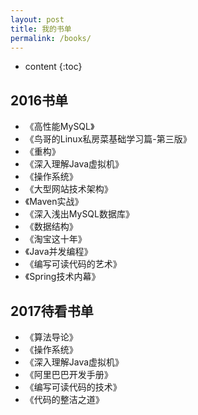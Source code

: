 ```yaml
---
layout: post
title: 我的书单
permalink: /books/
---
```


* content
{:toc}


2016书单
-----------------------------------------------------------------

+ 《高性能MySQL》
+ 《鸟哥的Linux私房菜基础学习篇-第三版》
+ 《重构》
+ 《深入理解Java虚拟机》
+ 《操作系统》
+ 《大型网站技术架构》
+ 《Maven实战》
+ 《深入浅出MySQL数据库》
+ 《数据结构》
+ 《淘宝这十年》
+ 《Java并发编程》
+ 《编写可读代码的艺术》
+ 《Spring技术内幕》

2017待看书单
-----------------------------------------------------------------

+ 《算法导论》
+ 《操作系统》
+ 《深入理解Java虚拟机》
+ 《阿里巴巴开发手册》
+ 《编写可读代码的技术》
+ 《代码的整洁之道》

